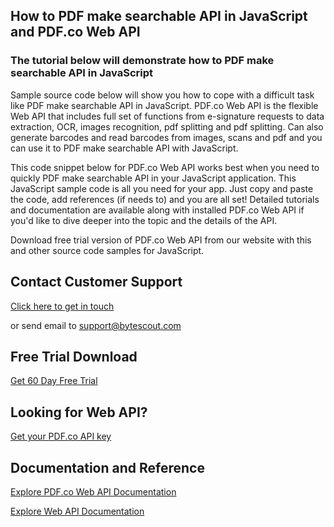 ## How to PDF make searchable API in JavaScript and PDF.co Web API

### The tutorial below will demonstrate how to PDF make searchable API in JavaScript

Sample source code below will show you how to cope with a difficult task like PDF make searchable API in JavaScript. PDF.co Web API is the flexible Web API that includes full set of functions from e-signature requests to data extraction, OCR, images recognition, pdf splitting and pdf splitting. Can also generate barcodes and read barcodes from images, scans and pdf and you can use it to PDF make searchable API with JavaScript.

This code snippet below for PDF.co Web API works best when you need to quickly PDF make searchable API in your JavaScript application. This JavaScript sample code is all you need for your app. Just copy and paste the code, add references (if needs to) and you are all set! Detailed tutorials and documentation are available along with installed PDF.co Web API if you'd like to dive deeper into the topic and the details of the API.

Download free trial version of PDF.co Web API from our website with this and other source code samples for JavaScript.

## Contact Customer Support

[Click here to get in touch](https://bytescout.zendesk.com/hc/en-us/requests/new?subject=PDF.co%20Web%20API%20Question)

or send email to [support@bytescout.com](mailto:support@bytescout.com?subject=PDF.co%20Web%20API%20Question) 

## Free Trial Download

[Get 60 Day Free Trial](https://bytescout.com/download/web-installer?utm_source=github-readme)

## Looking for Web API? 

[Get your PDF.co API key](https://pdf.co/documentation/api?utm_source=github-readme)

## Documentation and Reference

[Explore PDF.co Web API Documentation](https://bytescout.com/documentation/index.html?utm_source=github-readme)

[Explore Web API Documentation](https://pdf.co/documentation/api?utm_source=github-readme)